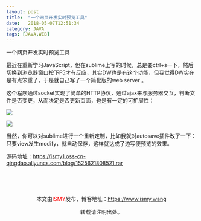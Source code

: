 ```yaml
---
layout: post
title:  "一个网页开发实时预览工具"
date:   2018-05-07T12:51:34
category: JAVA
tags: [JAVA,WEB]
---
```


一个网页开发实时预览工具

<p>最近在重新学习JavaScript，但在sublime上写的时候，总是要ctrl+s一下，然后切换到浏览器窗口按下F5才有反应，其实DW也是有这个功能，但我觉得DW实在是有点笨重了，于是就自己写了一个简化版的web server 。</p><p>这个程序通过socket实现了简单的HTTP协议，通过ajax来与服务器交互，判断文件是否变更，从而决定是否更新页面，也是有一定的可扩展性：</p><p><img src="https://ismy1.oss-cn-qingdao.aliyuncs.com/blog/1525619114579.png"/></p><p><img src="https://ismy1.oss-cn-qingdao.aliyuncs.com/blog/1525619135288.png"/></p><p>当然，你可以对sublime进行一个重新定制，比如我就对autosave插件改了一下：只要view发生modify，就自动保存，这样就达成了边写便预览的效果。</p><p>源码地址：<a href="https://ismy1.oss-cn-qingdao.aliyuncs.com/blog/1525621808521.rar">https://ismy1.oss-cn-qingdao.aliyuncs.com/blog/1525621808521.rar</a><br/></p><p><br/></p><p><br/></p><p style="text-align: center;">本文由<span style="color: rgb(255, 0, 0);">ISMY</span>发布，博客地址：<a href="https://www.ismy.wang">https://www.ismy.wang</a></p><p style="text-align: center;">转载请注明出处。<br/></p>
